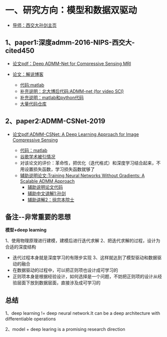 #  一、研究方向：模型和数据双驱动

- [导师：西交大孙剑主页](http://gr.xjtu.edu.cn/web/jiansun/chinese)

## 1、paper1:深度admm-2016-NIPS-西交大-cited450

- [论文pdf：Deep ADMM-Net for Compressive Sensing MRI](http://gr.xjtu.edu.cn/c/document_library/get_file?folderId=1401787&name=DLFE-85574.pdf)

- [论文：解说博客](https://www.cnblogs.com/XiangGu/p/9190647.html)
  - [代码:matlab](https://github.com/search?q=Deep+ADMM-Net)
  - [补充说明：北大博后代码:ADMM-net (for video SCI)](https://github.com/mengziyi64/ADMM-net)
  - [补充说明：matlab和python代码](https://github.com/PotatoThanh/ADMM-NeuralNetworks)
  - [大量代码仓库](https://github.com/search?o=desc&q=ADMM-NET&s=stars&type=Repositories)



## 2、paper2:ADMM-CSNet-2019

- [论文pdf:ADMM-CSNet: A Deep Learning Approach for Image Compressive Sensing](https://ieeexplore.ieee.org/abstract/document/8550778)

  - [代码：matlab](https://github.com/yangyan92/ADMM-CSNet)
  - [谷歌学术被引情况](https://scholar.lanfanshu.cn/scholar?cites=18618214628876747&as_sdt=2005&sciodt=0,5&hl=zh-CN)
  - 对该论文的评价：革命性，把优化（迭代格式）和深度学习结合起来，不用设置损失函数，学习损失函数就够了
  - [辅助说明论文:Training Neural Networks Without Gradients:
A Scalable ADMM Approach
](http://proceedings.mlr.press/v48/taylor16.pdf)
    - [辅助说明论文代码](https://github.com/PotatoThanh/ADMM-NeuralNetworks)
    - [辅助中文讲解1:孙剑](https://www.bilibili.com/video/BV13K411T7wD?from=search&seid=10320789613046738913)
    - [辅助讲解2：徐宗本院士](https://www.bilibili.com/video/BV1Cv41147uh?from=search&seid=13059918824089837703)

## **备注--非常重要的思想**

**模型+deep learning**

1、使用物理原理进行建模，建模后进行迭代求解
2、把迭代求解的过程，设计为合适的深度结构
  - 迭代过程本身就是深度学习的有限步实现
3、这样就达到了模型驱动和数据驱动的融合
  - 在数据驱动的过程中，可以把正则项也设计成可学习的
  - 正则项本身是根据经验设计，如何选择是一个问题，不妨把正则项的设计从经验层面下放到数据层面，直接涉及成可学习的
  
## 总结
1、deep learning != deep neural network.It can be a deep architecture with differentiable operations

2、model + deep learing is a promising research direction


